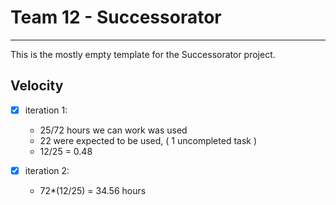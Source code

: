 
# Team 12 - Successorator 

---

This is the mostly empty template for the Successorator project.

## Velocity
- [x] iteration 1:
   - 25/72 hours we can work was used 
   - 22 were expected to be used, ( 1 uncompleted task )
   - 12/25 = 0.48


- [x] iteration 2:
  - 72*(12/25) = 34.56 hours